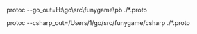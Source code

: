 

protoc --go_out=H:\go\src\funygame\pb ./*.proto 

protoc --csharp_out=/Users/1/go/src/funygame/csharp ./*.proto
